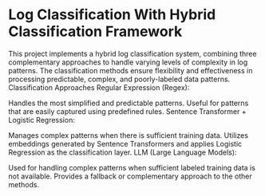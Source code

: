 # Log Classification With Hybrid Classification Framework
This project implements a hybrid log classification system, combining three complementary approaches to handle varying levels of complexity in log patterns. The classification methods ensure flexibility and effectiveness in processing predictable, complex, and poorly-labeled data patterns.
Classification Approaches
Regular Expression (Regex):

Handles the most simplified and predictable patterns.
Useful for patterns that are easily captured using predefined rules.
Sentence Transformer + Logistic Regression:

Manages complex patterns when there is sufficient training data.
Utilizes embeddings generated by Sentence Transformers and applies Logistic Regression as the classification layer.
LLM (Large Language Models):

Used for handling complex patterns when sufficient labeled training data is not available.
Provides a fallback or complementary approach to the other methods.
